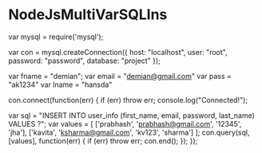 # NodeJsMultiVarSQLIns


var mysql = require('mysql');

var con = mysql.createConnection({
  host: "localhost",
  user: "root",
  password: "password",
  database: "project"
});


var fname = "demian";
var email = "demian@gmail.com"
var pass = "ak1234"
var lname = "hansda"


con.connect(function(err) {
  if (err) throw err;
  console.log("Connected!");



var sql = "INSERT INTO user_info (first_name, email, password, last_name) VALUES ?";
var values = [
    ['prabhash', 'prabhash@gmail.com', '12345', 'jha'],
    ['kavita', 'ksharma@gmail.com', 'kv123', 'sharma']
];
con.query(sql, [values], function(err) {
    if (err) throw err;
    con.end();
});
});
